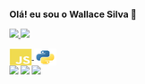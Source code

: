 ### Olá! eu sou o Wallace Silva 👋


 <div>
  <a href="https://github.com/wallyboy22">
  <img height="180em" src="https://github-readme-stats.vercel.app/api?username=wallyboy22&show_icons=true&theme=dracula&include_all_commits=true&count_private=true"/>

  <img height="180em" src="https://github-readme-stats.vercel.app/api/top-langs/?username=wallyboy22&layout=compact&langs_count=7&theme=dracula"/>
</div>
 
 <div style="display: inline_block"><br>
  <img align="center" alt="Wally-Js" height="30" width="40" src="https://raw.githubusercontent.com/devicons/devicon/master/icons/javascript/javascript-plain.svg">
  <img align="center" alt="Wally-Python" height="30" width="40" src="https://raw.githubusercontent.com/devicons/devicon/master/icons/python/python-original.svg">
 </div>

 <div> 
  <a href = "wallacevds22@gmail.com"><img src="https://img.shields.io/badge/-Gmail-%23333?style=for-the-badge&logo=gmail&logoColor=white" target="_blank"></a>
  <a href="https://www.linkedin.com/in/wallace-vieira-da-silva/" target="_blank"><img src="https://img.shields.io/badge/-LinkedIn-%230077B5?style=for-the-badge&logo=linkedin&logoColor=white" target="_blank"></a> 
  <a href="https://www.linkedin.com/in/wallace-vieira-da-silva/" target="_blank"><img src="https://media.giphy.com/media/G3Lshmdb83xWiWdm18/giphy.gif" target="_blank"></a> 
   </div>
  
<!--   ![Snake animation](https://github.com/rafaballerini/rafaballerini/blob/output/github-contribution-grid-snake.svg)
 
</div>
 -->

<!-- - 🔭 I’m currently working on ...
- 🌱 Hoje trabalho com processamento de imagens e desenvolvimento de interfaces para mapas
- 👯 Colaboro desde 2020 ativamente com o grupo de trabalho do mapbiomas fogo
- 🤔 I’m looking for help with ...
- 💬 Ask me about ...
- 📫 How to reach me: ...
- 😄 Pronouns: ...
- ⚡ Fun fact: ... -->
